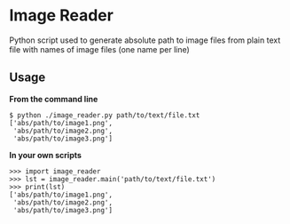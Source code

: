 # Image Reader

Python script used to generate absolute path to image files 
from plain text file with names of image files (one name per line)

## Usage

**From the command line**

    $ python ./image_reader.py path/to/text/file.txt
    ['abs/path/to/image1.png', 
     'abs/path/to/image2.png',
     'abs/path/to/image3.png']
    

**In your own scripts**
    
    >>> import image_reader
    >>> lst = image_reader.main('path/to/text/file.txt')
    >>> print(lst)
    ['abs/path/to/image1.png', 
     'abs/path/to/image2.png',
     'abs/path/to/image3.png']

